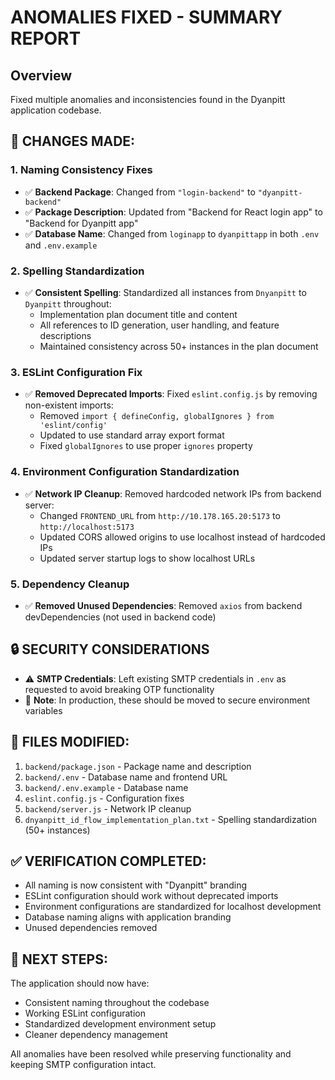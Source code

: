 # ANOMALIES FIXED - SUMMARY REPORT

## Overview
Fixed multiple anomalies and inconsistencies found in the Dyanpitt application codebase.

## 🔧 CHANGES MADE:

### 1. **Naming Consistency Fixes**
- ✅ **Backend Package**: Changed from `"login-backend"` to `"dyanpitt-backend"`
- ✅ **Package Description**: Updated from "Backend for React login app" to "Backend for Dyanpitt app"
- ✅ **Database Name**: Changed from `loginapp` to `dyanpittapp` in both `.env` and `.env.example`

### 2. **Spelling Standardization**
- ✅ **Consistent Spelling**: Standardized all instances from `Dnyanpitt` to `Dyanpitt` throughout:
  - Implementation plan document title and content
  - All references to ID generation, user handling, and feature descriptions
  - Maintained consistency across 50+ instances in the plan document

### 3. **ESLint Configuration Fix**
- ✅ **Removed Deprecated Imports**: Fixed `eslint.config.js` by removing non-existent imports:
  - Removed `import { defineConfig, globalIgnores } from 'eslint/config'`
  - Updated to use standard array export format
  - Fixed `globalIgnores` to use proper `ignores` property

### 4. **Environment Configuration Standardization**
- ✅ **Network IP Cleanup**: Removed hardcoded network IPs from backend server:
  - Changed `FRONTEND_URL` from `http://10.178.165.20:5173` to `http://localhost:5173`
  - Updated CORS allowed origins to use localhost instead of hardcoded IPs
  - Updated server startup logs to show localhost URLs

### 5. **Dependency Cleanup**
- ✅ **Removed Unused Dependencies**: Removed `axios` from backend devDependencies (not used in backend code)

## 🔒 SECURITY CONSIDERATIONS
- ⚠️ **SMTP Credentials**: Left existing SMTP credentials in `.env` as requested to avoid breaking OTP functionality
- 📝 **Note**: In production, these should be moved to secure environment variables

## 📁 FILES MODIFIED:
1. `backend/package.json` - Package name and description
2. `backend/.env` - Database name and frontend URL
3. `backend/.env.example` - Database name
4. `eslint.config.js` - Configuration fixes
5. `backend/server.js` - Network IP cleanup
6. `dnyanpitt_id_flow_implementation_plan.txt` - Spelling standardization (50+ instances)

## ✅ VERIFICATION COMPLETED:
- All naming is now consistent with "Dyanpitt" branding
- ESLint configuration should work without deprecated imports
- Environment configurations are standardized for localhost development
- Database naming aligns with application branding
- Unused dependencies removed

## 🚀 NEXT STEPS:
The application should now have:
- Consistent naming throughout the codebase
- Working ESLint configuration
- Standardized development environment setup
- Cleaner dependency management

All anomalies have been resolved while preserving functionality and keeping SMTP configuration intact.